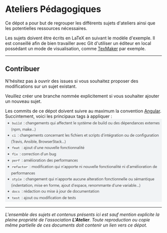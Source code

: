 # Ateliers Pédagogiques

Ce dépot a pour but de regrouper les différents sujets d'ateliers ainsi que les potentielles ressources nécessaires.

Les sujets doivent être écrits en LaTeX en suivant le modèle d'exemple. Il est conseillé afin de bien travailler avec Git d'utiliser un éditeur en local possédant un mode de visualisation, comme [TexMaker](https://www.xm1math.net/texmaker/) par exemple.

---
## Contribuer

N'hésitez pas à ouvrir des issues si vous souhaitez proposer des modifications sur un sujet existant.

Veuillez créer une branche nommée explicitement si vous souhaiter ajouter un nouveau sujet.

Les commits de ce dépot doivent suivre au maximum la convention [Angular](https://www.conventionalcommits.org/en/v1.0.0-beta.4/). Succintement, voici les principaux tags à appliquer : ![commit_convention](./static/commit-style.png)


---
*L'ensemble des sujets et contenus présents ici est sauf mention explicite la pleine propriété de l'association **L'Atelier**. Toute reproduction ou copie même partielle de ces documents doit contenir un lien vers ce dépot.*